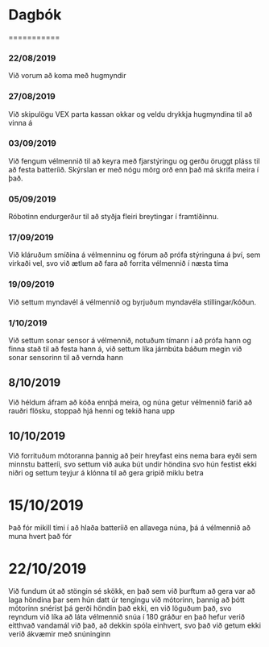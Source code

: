 # Dagbók
===========
### 22/08/2019
Við vorum að koma með hugmyndir

### 27/08/2019
Við skipulögu VEX parta kassan okkar og veldu drykkja hugmyndina til að vinna á

### 03/09/2019
Við fengum vélmennið til að keyra með fjarstýringu og gerðu öruggt pláss til að festa batteríið. 
Skýrslan er með nógu mörg orð enn það má skrifa meira í það.

### 05/09/2019
Róbotinn endurgerður til að styðja fleiri breytingar í framtíðinnu.

### 17/09/2019
Við kláruðum smíðina á vélmenninu og fórum að prófa stýringuna á því, sem virkaði vel, svo við ætlum að fara að forrita vélmennið í næsta tíma

### 19/09/2019
Við settum myndavél á vélmennið og byrjuðum myndavéla stillingar/kóðun.

### 1/10/2019
Við settum sonar sensor á vélmennið, notuðum tímann í að prófa hann og finna stað til að festa hann á, við settum líka járnbúta báðum megin við sonar sensorinn til að vernda hann

## 8/10/2019
Við héldum áfram að kóða ennþá meira, og núna getur vélmennið farið að rauðri flösku, stoppað hjá henni og tekið hana upp

## 10/10/2019
Við forrituðum mótoranna þannig að þeir hreyfast eins nema bara eyði sem minnstu batteríi, svo settum við auka bút undir höndina svo hún festist ekki niðri og settum teyjur á klónna til að gera gripið miklu betra

# 15/10/2019
Það fór mikill tími í að hlaða batteríið en allavega núna, þá á vélmennið að muna hvert það fór

# 22/10/2019
Við fundum út að stöngin sé skökk, en það sem við þurftum að gera var að laga höndina þar sem hún datt úr tengingu við mótorinn, þannig að þótt mótorinn snérist þá gerði höndin það ekki, en við löguðum það, svo reyndum við líka að láta vélmennið snúa í 180 gráður en það hefur verið eitthvað vandamál við það, að dekkin spóla einhvert, svo það við getum ekki verið ákvæmir með snúninginn
